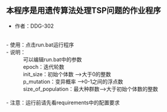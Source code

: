 ## 本程序是用遗传算法处理TSP问题的作业程序
- 作者：DDG-302
</br>
- 使用：点击run.bat运行程序
</br>
- 说明：</br>
&emsp;&emsp;&emsp; 可以编辑run.bat中的参数</br>
&emsp;&emsp;&emsp; epoch：迭代轮数</br>
&emsp;&emsp;&emsp; init_size：初始个体数 -->大于0的整数</br>
&emsp;&emsp;&emsp; p_mutation：变异概率 -->0-1之间的浮点数</br>
&emsp;&emsp;&emsp; size_of_population：最大种群数-->大于初始个体数的整数</br>
</br>
- 注意：运行前请先看requirements中的配置要求 
